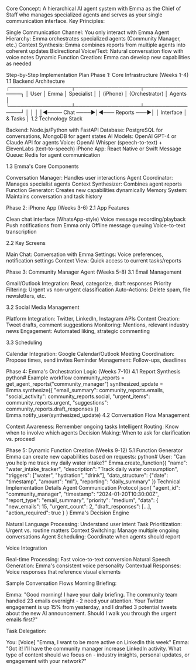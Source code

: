 Core Concept: A hierarchical AI agent system with Emma as the Chief of Staff who manages specialized agents and serves as your single communication interface.
Key Principles:

Single Communication Channel: You only interact with Emma
Agent Hierarchy: Emma orchestrates specialized agents (Community Manager, etc.)
Context Synthesis: Emma combines reports from multiple agents into coherent updates
Bidirectional Voice/Text: Natural conversation flow with voice notes
Dynamic Function Creation: Emma can develop new capabilities as needed

Step-by-Step Implementation Plan
Phase 1: Core Infrastructure (Weeks 1-4)
1.1 Backend Architecture
┌─────────────────┬──────────────────┬────────────────┐
│ User │ Emma │ Specialist │
│ (iPhone) │ (Orchestrator) │ Agents │
└─────────────────┴──────────────────┴────────────────┘
│ │ │
│◄──── Chat ────►│◄─── Reports ───►│
│ Interface │ & Tasks │
1.2 Technology Stack

Backend: Node.js/Python with FastAPI
Database: PostgreSQL for conversations, MongoDB for agent states
AI Models: OpenAI GPT-4 or Claude API for agents
Voice: OpenAI Whisper (speech-to-text) + ElevenLabs (text-to-speech)
iPhone App: React Native or Swift
Message Queue: Redis for agent communication

1.3 Emma's Core Components

Conversation Manager: Handles user interactions
Agent Coordinator: Manages specialist agents
Context Synthesizer: Combines agent reports
Function Generator: Creates new capabilities dynamically
Memory System: Maintains conversation and task history

Phase 2: iPhone App (Weeks 3-6)
2.1 App Features

Clean chat interface (WhatsApp-style)
Voice message recording/playback
Push notifications from Emma only
Offline message queuing
Voice-to-text transcription

2.2 Key Screens

Main Chat: Conversation with Emma
Settings: Voice preferences, notification settings
Context View: Quick access to current tasks/reports

Phase 3: Community Manager Agent (Weeks 5-8)
3.1 Email Management

Gmail/Outlook Integration: Read, categorize, draft responses
Priority Filtering: Urgent vs non-urgent classification
Auto-Actions: Delete spam, file newsletters, etc.

3.2 Social Media Management

Platform Integration: Twitter, LinkedIn, Instagram APIs
Content Creation: Tweet drafts, comment suggestions
Monitoring: Mentions, relevant industry news
Engagement: Automated liking, strategic commenting

3.3 Scheduling

Calendar Integration: Google Calendar/Outlook
Meeting Coordination: Propose times, send invites
Reminder Management: Follow-ups, deadlines

Phase 4: Emma's Orchestration Logic (Weeks 7-10)
4.1 Report Synthesis
python# Example workflow
community_reports = get_agent_reports("community_manager")
synthesized_update = Emma.synthesize({
"email_summary": community_reports.emails,
"social_activity": community_reports.social,
"urgent_items": community_reports.urgent,
"suggestions": community_reports.draft_responses
})
Emma.notify_user(synthesized_update)
4.2 Conversation Flow Management

Context Awareness: Remember ongoing tasks
Intelligent Routing: Know when to involve which agents
Decision Making: When to ask for clarification vs. proceed

Phase 5: Dynamic Function Creation (Weeks 9-12)
5.1 Function Generator
Emma can create new capabilities based on requests:
python# User: "Can you help me track my daily water intake?"
Emma.create_function({
"name": "water_intake_tracker",
"description": "Track daily water consumption",
"triggers": ["water", "hydration", "drink"],
"data_structure": {"date": "timestamp", "amount": "ml"},
"reporting": "daily_summary"
})
Technical Implementation Details
Agent Communication Protocol
json{
"agent_id": "community_manager",
"timestamp": "2024-01-20T10:30:00Z",
"report_type": "email_summary",
"priority": "medium",
"data": {
"new_emails": 15,
"urgent_count": 2,
"draft_responses": [...],
"action_required": true
}
}
Emma's Decision Engine

Natural Language Processing: Understand user intent
Task Prioritization: Urgent vs. routine matters
Context Switching: Manage multiple ongoing conversations
Agent Scheduling: Coordinate when agents should report

Voice Integration

Real-time Processing: Fast voice-to-text conversion
Natural Speech Generation: Emma's consistent voice personality
Contextual Responses: Voice responses that reference visual elements

Sample Conversation Flows
Morning Briefing:

Emma: "Good morning! I have your daily briefing. The community team handled 23 emails overnight - 2 need your attention. Your Twitter engagement is up 15% from yesterday, and I drafted 3 potential tweets about the new AI announcement. Should I walk you through the urgent emails first?"

Task Delegation:

You: [Voice] "Emma, I want to be more active on LinkedIn this week"
Emma: "Got it! I'll have the community manager increase LinkedIn activity. What type of content should we focus on - industry insights, personal updates, or engagement with your network?"
